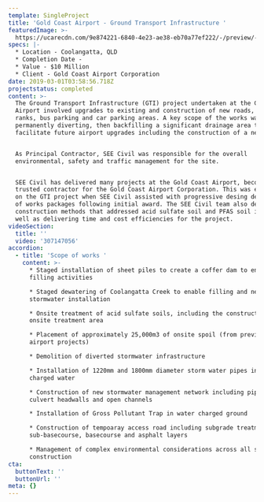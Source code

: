 ```yaml
---
template: SingleProject
title: 'Gold Coast Airport - Ground Transport Infrastructure '
featuredImage: >-
  https://ucarecdn.com/9e874221-6840-4e23-ae38-eb70a77ef222/-/preview/-/enhance/50/
specs: |-
  * Location - Coolangatta, QLD
  * Completion Date - 
  * Value - $10 Million
  * Client - Gold Coast Airport Corporation
date: 2019-03-01T03:58:56.718Z
projectstatus: completed
content: >-
  The Ground Transport Infrastructure (GTI) project undertaken at the Gold Coast
  Airport involved upgrades to existing and construction of new roads, taxi
  ranks, bus parking and car parking areas. A key scope of the works was
  permanently diverting, then backfilling a significant drainage area to
  facilitate future airport upgrades including the construction of a new hotel.


  As Principal Contractor, SEE Civil was responsible for the overall
  environmental, safety and traffic management for the site. 


  SEE Civil has delivered many projects at the Gold Coast Airport, become a
  trusted contractor for the Gold Coast Airport Corporation. This was evidenced
  on the GTI project when SEE Civil assisted with progressive desing development
  of works packages following initial award. The SEE Civil team also developed
  construction methods that addressed acid sulfate soil and PFAS soil issues as
  well as delivering time and cost efficiencies for the project.
videoSection:
  title: ''
  video: '307147056'
accordion:
  - title: 'Scope of works '
    content: >-
      * Staged installation of sheet piles to create a coffer dam to enable
      filling activities

      * Staged dewatering of Coolangatta Creek to enable filling and new
      stormwater installation

      * Onsite treatment of acid sulfate soils, including the construction of an
      onsite treatment area

      * Placement of approximately 25,000m3 of onsite spoil (from previous
      airport projects)

      * Demolition of diverted stormwater infrastructure

      * Installation of 1220mm and 1800mm diameter storm water pipes in ground
      charged water

      * Construction of new stormwater management network including pipes, pits,
      culvert headwalls and open channels

      * Installation of Gross Pollutant Trap in water charged ground

      * Construction of tempoaray access road including subgrade treatment,
      sub-basecourse, basecourse and asphalt layers

      * Management of complex environmental considerations across all stages of
      construction
cta:
  buttonText: ''
  buttonUrl: ''
meta: {}
---
```


